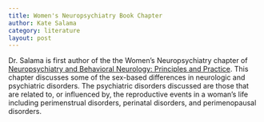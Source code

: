 ```yaml
---
title: Women's Neuropsychiatry Book Chapter
author: Kate Salama
category: literature
layout: post
---
```


Dr. Salama is first author of the the Women’s Neuropsychiatry chapter of [Neuropsychiatry and Behavioral Neurology: Principles and Practice](https://www.amazon.com/Neuropsychiatry-Behavioral-Neurology-Principles-Practice-ebook-dp-B088P34L19/dp/B088P34L19/ref=mt_other?_encoding=UTF8&me=&qid=). This chapter discusses some of the sex-based differences in neurologic and psychiatric disorders. The psychiatric disorders discussed are those that are related to, or influenced by, the reproductive events in a woman’s life including perimenstrual disorders, perinatal disorders, and perimenopausal disorders.

